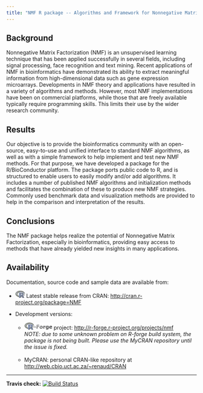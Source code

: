 ```yaml
---
title: "NMF R package -- Algorithms and Framework for Nonnegative Matrix Factorization (NMF)"
---
```


## Background

Nonnegative Matrix Factorization (NMF) is an unsupervised learning technique that has been applied successfully in several fields, including signal processing, face recognition and text mining.
Recent applications of NMF in bioinformatics have demonstrated its ability to extract meaningful information from high-dimensional data such as gene expression microarrays. Developments in NMF theory and applications have resulted in a variety of algorithms and methods.
However, most NMF implementations have been on commercial platforms, while those that are freely available typically require programming skills.
This limits their use by the wider research community.

## Results
Our objective is to provide the bioinformatics community with an open-source, easy-to-use and unified interface to standard NMF algorithms, as well as with a simple framework to help implement and test new NMF methods.
For that purpose, we have developed a package for the R/BioConductor platform. The package ports public code to R, and is structured to enable users to easily modify and/or add algorithms.
It includes a number of published NMF algorithms and initialization methods and facilitates the combination of these to produce new NMF strategies.
Commonly used benchmark data and visualization methods are provided to help in the comparison and interpretation of the results.

## Conclusions
The NMF package helps realize the potential of Nonnegative Matrix Factorization, especially in bioinformatics, providing easy access to methods that have already yielded new insights in many applications.

## Availability

Documentation, source code and sample data are available from:

* ![R](img/r-icon.jpg) Latest stable release from CRAN: http://cran.r-project.org/package=NMF

* Development versions: 
	* ![R-forge](img/r-forge-icon.png) project: http://r-forge.r-project.org/projects/nmf<br />
_NOTE: due to some unknown problem on R-forge build system, the package is not being built. Please use the MyCRAN repository until the issue is fixed._<br /><br />
	* MyCRAN: personal CRAN-like repository at http://web.cbio.uct.ac.za/~renaud/CRAN

-----
__Travis check:__ [![Build Status](https://travis-ci.org/renozao/NMF.png?branch=devel)](https://travis-ci.org/renozao/NMF)
